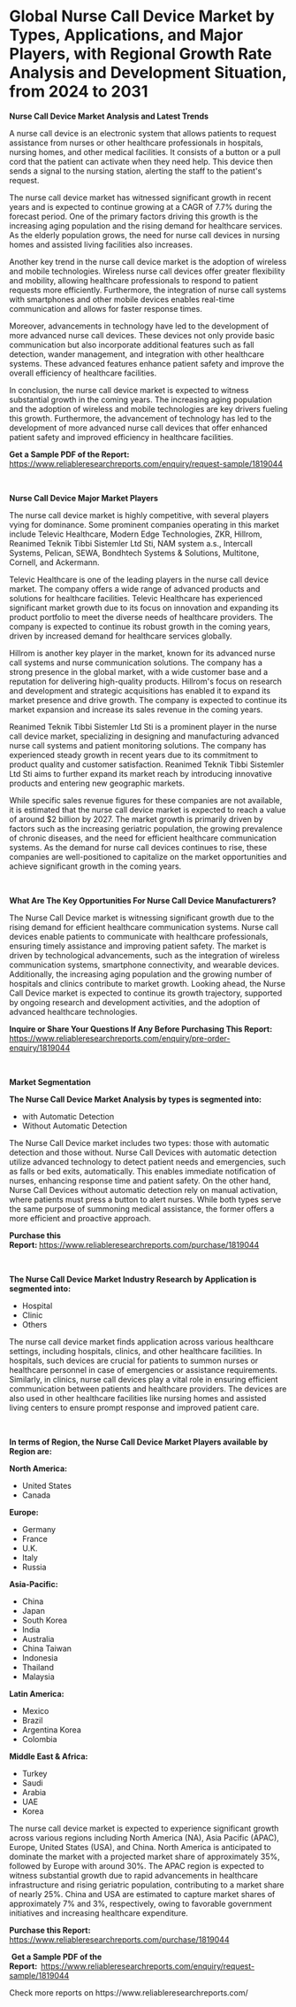 <p><h1>Global Nurse Call Device Market by Types, Applications, and Major Players, with Regional Growth Rate Analysis and Development Situation, from 2024 to 2031</h1></p><p><strong>Nurse Call Device Market Analysis and Latest Trends</strong></p>
<p><p>A nurse call device is an electronic system that allows patients to request assistance from nurses or other healthcare professionals in hospitals, nursing homes, and other medical facilities. It consists of a button or a pull cord that the patient can activate when they need help. This device then sends a signal to the nursing station, alerting the staff to the patient's request.</p><p>The nurse call device market has witnessed significant growth in recent years and is expected to continue growing at a CAGR of 7.7% during the forecast period. One of the primary factors driving this growth is the increasing aging population and the rising demand for healthcare services. As the elderly population grows, the need for nurse call devices in nursing homes and assisted living facilities also increases.</p><p>Another key trend in the nurse call device market is the adoption of wireless and mobile technologies. Wireless nurse call devices offer greater flexibility and mobility, allowing healthcare professionals to respond to patient requests more efficiently. Furthermore, the integration of nurse call systems with smartphones and other mobile devices enables real-time communication and allows for faster response times.</p><p>Moreover, advancements in technology have led to the development of more advanced nurse call devices. These devices not only provide basic communication but also incorporate additional features such as fall detection, wander management, and integration with other healthcare systems. These advanced features enhance patient safety and improve the overall efficiency of healthcare facilities.</p><p>In conclusion, the nurse call device market is expected to witness substantial growth in the coming years. The increasing aging population and the adoption of wireless and mobile technologies are key drivers fueling this growth. Furthermore, the advancement of technology has led to the development of more advanced nurse call devices that offer enhanced patient safety and improved efficiency in healthcare facilities.</p></p>
<p><strong>Get a Sample PDF of the Report:&nbsp;</strong> <a href="https://www.reliableresearchreports.com/enquiry/request-sample/1819044">https://www.reliableresearchreports.com/enquiry/request-sample/1819044</a></p>
<p>&nbsp;</p>
<p><strong>Nurse Call Device Major Market Players</strong></p>
<p><p>The nurse call device market is highly competitive, with several players vying for dominance. Some prominent companies operating in this market include Televic Healthcare, Modern Edge Technologies, ZKR, Hillrom, Reanimed Teknik Tibbi Sistemler Ltd Sti, NAM system a.s., Intercall Systems, Pelican, SEWA, Bondhtech Systems & Solutions, Multitone, Cornell, and Ackermann. </p><p>Televic Healthcare is one of the leading players in the nurse call device market. The company offers a wide range of advanced products and solutions for healthcare facilities. Televic Healthcare has experienced significant market growth due to its focus on innovation and expanding its product portfolio to meet the diverse needs of healthcare providers. The company is expected to continue its robust growth in the coming years, driven by increased demand for healthcare services globally.</p><p>Hillrom is another key player in the market, known for its advanced nurse call systems and nurse communication solutions. The company has a strong presence in the global market, with a wide customer base and a reputation for delivering high-quality products. Hillrom's focus on research and development and strategic acquisitions has enabled it to expand its market presence and drive growth. The company is expected to continue its market expansion and increase its sales revenue in the coming years.</p><p>Reanimed Teknik Tibbi Sistemler Ltd Sti is a prominent player in the nurse call device market, specializing in designing and manufacturing advanced nurse call systems and patient monitoring solutions. The company has experienced steady growth in recent years due to its commitment to product quality and customer satisfaction. Reanimed Teknik Tibbi Sistemler Ltd Sti aims to further expand its market reach by introducing innovative products and entering new geographic markets.</p><p>While specific sales revenue figures for these companies are not available, it is estimated that the nurse call device market is expected to reach a value of around $2 billion by 2027. The market growth is primarily driven by factors such as the increasing geriatric population, the growing prevalence of chronic diseases, and the need for efficient healthcare communication systems. As the demand for nurse call devices continues to rise, these companies are well-positioned to capitalize on the market opportunities and achieve significant growth in the coming years.</p></p>
<p>&nbsp;</p>
<p><strong>What Are The Key Opportunities For Nurse Call Device Manufacturers?</strong></p>
<p><p>The Nurse Call Device market is witnessing significant growth due to the rising demand for efficient healthcare communication systems. Nurse call devices enable patients to communicate with healthcare professionals, ensuring timely assistance and improving patient safety. The market is driven by technological advancements, such as the integration of wireless communication systems, smartphone connectivity, and wearable devices. Additionally, the increasing aging population and the growing number of hospitals and clinics contribute to market growth. Looking ahead, the Nurse Call Device market is expected to continue its growth trajectory, supported by ongoing research and development activities, and the adoption of advanced healthcare technologies.</p></p>
<p><strong>Inquire or Share Your Questions If Any Before Purchasing This Report:</strong> <a href="https://www.reliableresearchreports.com/enquiry/pre-order-enquiry/1819044">https://www.reliableresearchreports.com/enquiry/pre-order-enquiry/1819044</a></p>
<p>&nbsp;</p>
<p><strong>Market Segmentation</strong></p>
<p><strong>The Nurse Call Device Market Analysis by types is segmented into:</strong></p>
<p><ul><li>with Automatic Detection</li><li>Without Automatic Detection</li></ul></p>
<p><p>The Nurse Call Device market includes two types: those with automatic detection and those without. Nurse Call Devices with automatic detection utilize advanced technology to detect patient needs and emergencies, such as falls or bed exits, automatically. This enables immediate notification of nurses, enhancing response time and patient safety. On the other hand, Nurse Call Devices without automatic detection rely on manual activation, where patients must press a button to alert nurses. While both types serve the same purpose of summoning medical assistance, the former offers a more efficient and proactive approach.</p></p>
<p><strong>Purchase this Report:&nbsp;</strong><a href="https://www.reliableresearchreports.com/purchase/1819044">https://www.reliableresearchreports.com/purchase/1819044</a></p>
<p>&nbsp;</p>
<p><strong>The Nurse Call Device Market Industry Research by Application is segmented into:</strong></p>
<p><ul><li>Hospital</li><li>Clinic</li><li>Others</li></ul></p>
<p><p>The nurse call device market finds application across various healthcare settings, including hospitals, clinics, and other healthcare facilities. In hospitals, such devices are crucial for patients to summon nurses or healthcare personnel in case of emergencies or assistance requirements. Similarly, in clinics, nurse call devices play a vital role in ensuring efficient communication between patients and healthcare providers. The devices are also used in other healthcare facilities like nursing homes and assisted living centers to ensure prompt response and improved patient care.</p></p>
<p>&nbsp;</p>
<p><strong>In terms of Region, the Nurse Call Device Market Players available by Region are:</strong></p>
<p>
    <p> <strong> North America: </strong>
        <ul>
            <li>United States</li>
            <li>Canada</li>
        </ul>
        </p> 
    <p> <strong> Europe: </strong>
        <ul>
            <li>Germany</li>
            <li>France</li>
            <li>U.K.</li>
            <li>Italy</li>
            <li>Russia</li>
        </ul>
        </p> 
    <p> <strong> Asia-Pacific: </strong>
        <ul>
            <li>China</li>
            <li>Japan</li>
            <li>South Korea</li>
            <li>India</li>
            <li>Australia</li>
            <li>China Taiwan</li>
            <li>Indonesia</li>
            <li>Thailand</li>
            <li>Malaysia</li>
        </ul>
        </p> 
    <p> <strong> Latin America: </strong>
        <ul>
            <li>Mexico</li>
            <li>Brazil</li>
            <li>Argentina Korea</li>
            <li>Colombia</li>
        </ul>
        </p> 
    <p> <strong> Middle East & Africa: </strong>
        <ul>
            <li>Turkey</li>
            <li>Saudi</li>
            <li>Arabia</li>
            <li>UAE</li>
            <li>Korea</li>
        </ul>
    </p>
    </p>
<p><p>The nurse call device market is expected to experience significant growth across various regions including North America (NA), Asia Pacific (APAC), Europe, United States (USA), and China. North America is anticipated to dominate the market with a projected market share of approximately 35%, followed by Europe with around 30%. The APAC region is expected to witness substantial growth due to rapid advancements in healthcare infrastructure and rising geriatric population, contributing to a market share of nearly 25%. China and USA are estimated to capture market shares of approximately 7% and 3%, respectively, owing to favorable government initiatives and increasing healthcare expenditure.</p></p>
<p><strong>Purchase this Report: </strong><a href="https://www.reliableresearchreports.com/purchase/1819044">https://www.reliableresearchreports.com/purchase/1819044</a></p>
<p>&nbsp;<strong>Get a Sample PDF of the Report:&nbsp;&nbsp;</strong><a href="https://www.reliableresearchreports.com/enquiry/request-sample/1819044">https://www.reliableresearchreports.com/enquiry/request-sample/1819044</a></p>
<p><strong></strong></p>
<p>Check more reports on https://www.reliableresearchreports.com/</p>